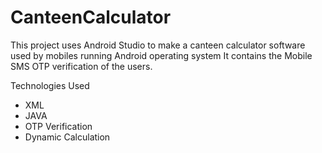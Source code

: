 # CanteenCalculator
This project uses Android Studio to make a canteen calculator software used by mobiles running Android operating system
It contains the Mobile SMS OTP verification of the users.

Technologies Used
- XML
- JAVA
- OTP Verification
- Dynamic Calculation
   
